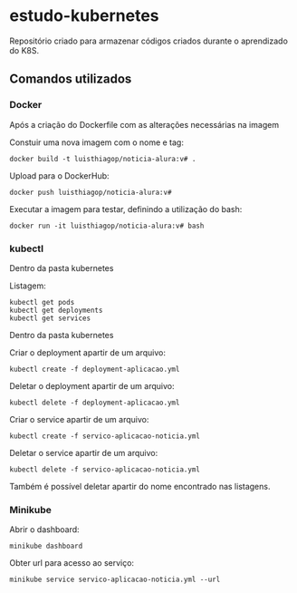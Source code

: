 # estudo-kubernetes
Repositório criado para armazenar códigos criados durante o aprendizado do K8S.

## Comandos utilizados

### Docker

Após a criação do Dockerfile com as alterações necessárias na imagem

Constuir uma nova imagem com o nome e tag:
```
docker build -t luisthiagop/noticia-alura:v# .
```
Upload para o DockerHub:
```
docker push luisthiagop/noticia-alura:v# 
```
Executar a imagem para testar, definindo a utilização do bash:
```
docker run -it luisthiagop/noticia-alura:v# bash 
```

### kubectl

Dentro da pasta kubernetes

Listagem:
```
kubectl get pods
kubectl get deployments
kubectl get services
```

Dentro da pasta kubernetes

Criar o deployment apartir de um arquivo:
```
kubectl create -f deployment-aplicacao.yml
```

Deletar o deployment apartir de um arquivo:
```
kubectl delete -f deployment-aplicacao.yml
```

Criar o service apartir de um arquivo:
```
kubectl create -f servico-aplicacao-noticia.yml
```

Deletar o service apartir de um arquivo:
```
kubectl delete -f servico-aplicacao-noticia.yml
```

Também é possível deletar apartir do nome encontrado nas listagens.

### Minikube

Abrir o dashboard:
```
minikube dashboard
```

Obter url para acesso ao serviço:
```
minikube service servico-aplicacao-noticia.yml --url
```


